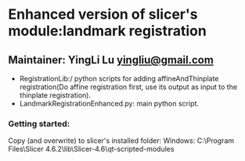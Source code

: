 # Enhanced version of slicer's module:landmark registration
## Maintainer: YingLi Lu yingliu@gmail.com

* RegistrationLib:/ python scripts for adding affineAndThinplate registration(Do affine registration first, use its output as input to the thinplate registration).
* LandmarkRegistrationEnhanced.py: main python script.

### Getting started:
Copy (and overwrite) to slicer's installed folder: 
  Windows: C:\Program Files\Slicer 4.6.2\lib\Slicer-4.6\qt-scripted-modules
